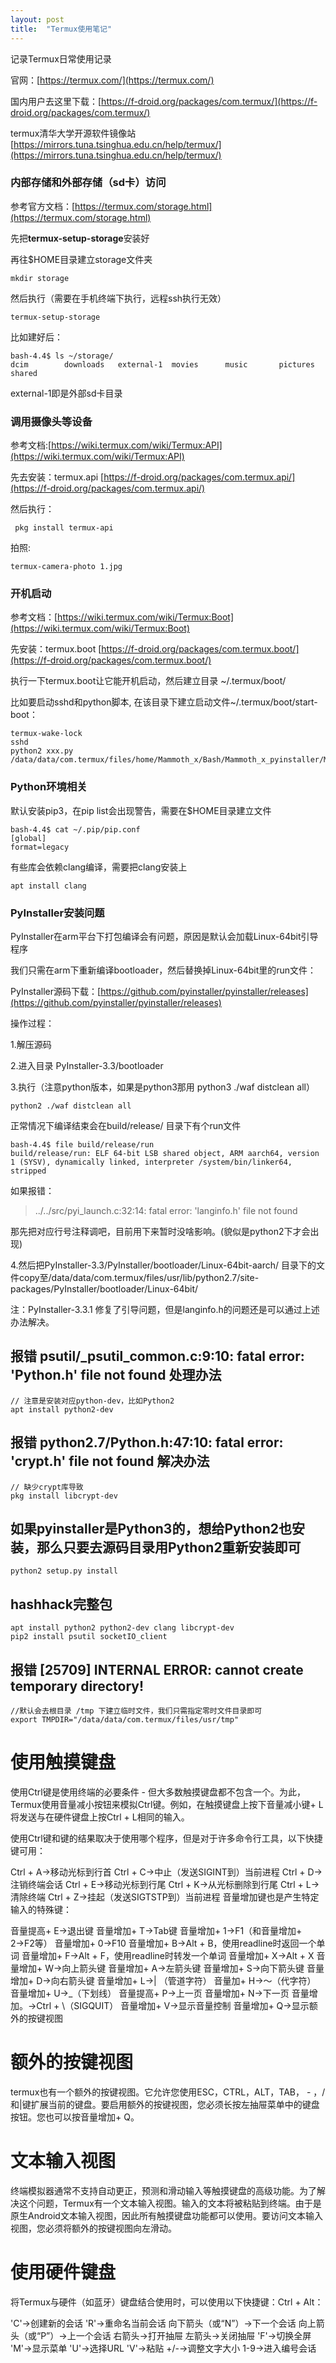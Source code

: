 ```yaml
---
layout: post
title:  "Termux使用笔记"
---
```


记录Termux日常使用记录


官网：[https://termux.com/](https://termux.com/)

国内用户去这里下载：[https://f-droid.org/packages/com.termux/](https://f-droid.org/packages/com.termux/)

termux清华大学开源软件镜像站[https://mirrors.tuna.tsinghua.edu.cn/help/termux/](https://mirrors.tuna.tsinghua.edu.cn/help/termux/)

### 内部存储和外部存储（sd卡）访问

参考官方文档：[https://termux.com/storage.html](https://termux.com/storage.html)

先把**termux-setup-storage**安装好

再往$HOME目录建立storage文件夹

	mkdir storage 

然后执行（需要在手机终端下执行，远程ssh执行无效）

	termux-setup-storage

比如建好后：

	bash-4.4$ ls ~/storage/
	dcim        downloads   external-1  movies      music       pictures    shared

external-1即是外部sd卡目录


### 调用摄像头等设备

参考文档:[https://wiki.termux.com/wiki/Termux:API](https://wiki.termux.com/wiki/Termux:API)

先去安装：termux.api   [https://f-droid.org/packages/com.termux.api/](https://f-droid.org/packages/com.termux.api/)

然后执行：

	 pkg install termux-api

拍照:

	termux-camera-photo 1.jpg

### 开机启动

参考文档：[https://wiki.termux.com/wiki/Termux:Boot](https://wiki.termux.com/wiki/Termux:Boot)

先安装：termux.boot [https://f-droid.org/packages/com.termux.boot/](https://f-droid.org/packages/com.termux.boot/)

执行一下termux.boot让它能开机启动，然后建立目录 ~/.termux/boot/

比如要启动sshd和python脚本, 在该目录下建立启动文件~/.termux/boot/start-boot：

	termux-wake-lock
	sshd
	python2 xxx.py
	/data/data/com.termux/files/home/Mammoth_x/Bash/Mammoth_x_pyinstaller/Mammoth_x



### Python环境相关

默认安装pip3，在pip list会出现警告，需要在$HOME目录建立文件
	
	bash-4.4$ cat ~/.pip/pip.conf 
	[global]
	format=legacy

有些库会依赖clang编译，需要把clang安装上

	apt install clang


### PyInstaller安装问题

PyInstaller在arm平台下打包编译会有问题，原因是默认会加载Linux-64bit引导程序

我们只需在arm下重新编译bootloader，然后替换掉Linux-64bit里的run文件：

PyInstaller源码下载：[https://github.com/pyinstaller/pyinstaller/releases](https://github.com/pyinstaller/pyinstaller/releases)

操作过程：

1.解压源码

2.进入目录 PyInstaller-3.3/bootloader

3.执行（注意python版本，如果是python3那用 python3 ./waf distclean all）

	python2 ./waf distclean all

正常情况下编译结束会在build/release/ 目录下有个run文件

	bash-4.4$ file build/release/run 
	build/release/run: ELF 64-bit LSB shared object, ARM aarch64, version 1 (SYSV), dynamically linked, interpreter /system/bin/linker64, stripped

如果报错：

> ../../src/pyi_launch.c:32:14: fatal error: 'langinfo.h' file not found

那先把对应行号注释调吧，目前用下来暂时没啥影响。(貌似是python2下才会出现)

4.然后把PyInstaller-3.3/PyInstaller/bootloader/Linux-64bit-aarch/ 目录下的文件copy至/data/data/com.termux/files/usr/lib/python2.7/site-packages/PyInstaller/bootloader/Linux-64bit/


注：PyInstaller-3.3.1 修复了引导问题，但是langinfo.h的问题还是可以通过上述办法解决。


## 报错    psutil/_psutil_common.c:9:10: fatal error: 'Python.h' file not found 处理办法

	// 注意是安装对应python-dev，比如Python2
	apt install python2-dev

## 报错   python2.7/Python.h:47:10: fatal error: 'crypt.h' file not found  解决办法

	// 缺少crypt库导致
	pkg install libcrypt-dev

## 如果pyinstaller是Python3的，想给Python2也安装，那么只要去源码目录用Python2重新安装即可

	python2 setup.py install

## hashhack完整包

	apt install python2 python2-dev clang libcrypt-dev 
	pip2 install psutil socketIO_client



## 报错   [25709] INTERNAL ERROR: cannot create temporary directory!

	//默认会去根目录 /tmp 下建立临时文件，我们只需指定零时文件目录即可
	export TMPDIR="/data/data/com.termux/files/usr/tmp"




# 使用触摸键盘

使用Ctrl键是使用终端的必要条件 - 但大多数触摸键盘都不包含一个。为此，Termux使用音量减小按钮来模拟Ctrl键。例如，在触摸键盘上按下音量减小键+ L将发送与在硬件键盘上按Ctrl + L相同的输入。

使用Ctrl键和键的结果取决于使用哪个程序，但是对于许多命令行工具，以下快捷键可用：

Ctrl + A→移动光标到行首
Ctrl + C→中止（发送SIGINT到）当前进程
Ctrl + D→注销终端会话
Ctrl + E→移动光标到行尾
Ctrl + K→从光标删除到行尾
Ctrl + L→清除终端
Ctrl + Z→挂起（发送SIGTSTP到）当前进程
音量增加键也是产生特定输入的特殊键：

音量提高+ E→退出键
音量增加+ T→Tab键
音量增加+ 1→F1（和音量增加+ 2→F2等）
音量增加+ 0→F10
音量增加+ B→Alt + B，使用readline时返回一个单词
音量增加+ F→Alt + F，使用readline时转发一个单词
音量增加+ X→Alt + X
音量增加+ W→向上箭头键
音量增加+ A→左箭头键
音量增加+ S→向下箭头键
音量增加+ D→向右箭头键
音量增加+ L→| （管道字符）
音量加+ H→〜（代字符）
音量增加+ U→_（下划线）
音量提高+ P→上一页
音量增加+ N→下一页
音量增加。→Ctrl + \（SIGQUIT）
音量增加+ V→显示音量控制
音量增加+ Q→显示额外的按键视图

# 额外的按键视图

termux也有一个额外的按键视图。它允许您使用ESC，CTRL，ALT，TAB， - ，/和|键扩展当前的键盘。要启用额外的按键视图，您必须长按左抽屉菜单中的键盘按钮。您也可以按音量增加+ Q。

# 文本输入视图

终端模拟器通常不支持自动更正，预测和滑动输入等触摸键盘的高级功能。为了解决这个问题，Termux有一个文本输入视图。输入的文本将被粘贴到终端。由于是原生Android文本输入视图，因此所有触摸键盘功能都可以使用。要访问文本输入视图，您必须将额外的按键视图向左滑动。


# 使用硬件键盘

将Termux与硬件（如蓝牙）键盘结合使用时，可以使用以下快捷键：Ctrl + Alt：

'C'→创建新的会话
'R'→重命名当前会话
向下箭头（或“N”）→下一个会话
向上箭头（或“P”）→上一个会话
右箭头→打开抽屉
左箭头→关闭抽屉
'F'→切换全屏
'M'→显示菜单
'U'→选择URL
'V'→粘贴
+/-→调整文字大小
1-9→进入编号会话